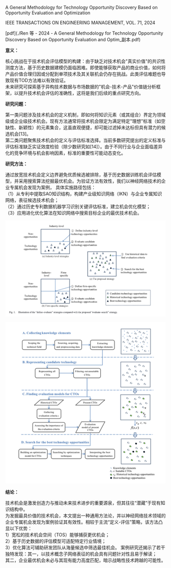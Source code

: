 A General Methodology for Technology Opportunity  Discovery Based on Opportunity Evaluation  and Optimization

IEEE TRANSACTIONS ON ENGINEERING MANAGEMENT, VOL. 71, 2024


[pdf](./Ren 等 - 2024 - A General Methodology for Technology Opportunity Discovery Based on Opportunity Evaluation and Optim_副本.pdf)  

**意义：**  

核心挑战在于技术机会评估模型的构建：由于缺乏对技术机会"真实价值"的共识性测度方法，基于历史数据建模仍面临困难。即使能够获取产品的商业价值，如何将产品价值合理归因或分配到单项技术及其关联机会仍存在挑战。此类评估难题也导致现有TOD方法难以有效验证。  
未来研究可探索基于异构技术数据与市场数据的"机会-技术-产品"价值链分析框架，以提升技术机会评估的准确性，这将是我们后续的重点研究方向。  

**研究问题：** 

第一类问题涉及技术机会的定义机制，即如何将知识元素（或其组合）界定为领域级或企业级技术机会。现有方法通常将技术机会限定为满足特定"理想"标准（如空缺性、新颖性）的元素集合，这虽直观便捷，却可能过滤掉未达标但具有潜力的候选机会[13]。  
第二类问题聚焦技术机会的定义与评估标准选择。当前多数研究提出的定义标准与评估标准缺乏实证效度检验（除少数研究如[14]）。由于不同行业与企业面临差异化的竞争环境与机会影响因素，标准的重要性可能动态变化。

**研究方法：**

通过放宽技术机会定义边界避免优质候选被排除，基于历史数据训练机会评估模型，并采用搜索算法挖掘最优机会。为验证方法有效性，我们以神经网络技术的企业专属机会发现为案例，
具体实施路径包括：  
（1）从专利中提取SAO知识结构，构建产业级知识网络（IKN）与企业专属知识网络，表征候选技术机会；  
（2）通过历史专利数据机器学习识别关键评估标准，建立机会优化模型；  
（3）应用进化优化算法在知识网络中搜索目标企业的最优技术机会。

![机会评价与优化.png](%E6%9C%BA%E4%BC%9A%E8%AF%84%E4%BB%B7%E4%B8%8E%E4%BC%98%E5%8C%96.png)


![框架.png](%E6%A1%86%E6%9E%B6.png)

**结论：** 

技术机会是激发创造力与推动未来技术进步的重要源泉，但其往往“潜藏”于现有知识结构中。  
为发掘最具价值的技术机会，本文提出一种通用方法论，并以神经网络技术领域的企业专属机会发现为案例验证其有效性。相较于主流“定义-评估”策略，该方法凸显以下优势：  
1）宽松的技术机会空间（TOS）能够捕获更优机会；  
2）基于历史数据的评估模型可适配特定行业情境；  
3）优化算法可辅助研发团队从海量候选中筛选最佳机会。
案例研究还揭示了若干独特发现：其一，以技术概念子网络表征的机会具有问题针对性且易于解读；  
其二，企业最优机会未必与其现有能力高度匹配，暗示战略性技术跨越的可能性。
